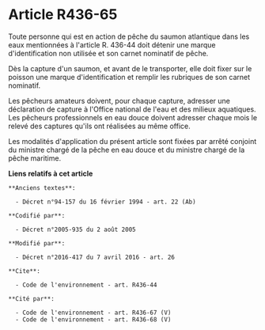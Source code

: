 # Article R436-65

Toute personne qui est en action de pêche du saumon atlantique dans les eaux mentionnées à l'article R. 436-44 doit détenir
une marque d'identification non utilisée et son carnet nominatif de pêche. 

Dès la capture d'un saumon, et avant de le transporter, elle doit fixer sur le poisson une marque d'identification et remplir
les rubriques de son carnet nominatif. 

Les pêcheurs amateurs doivent, pour chaque capture, adresser une déclaration de capture à l'Office national de l'eau et des
milieux aquatiques. Les pêcheurs professionnels en eau douce doivent adresser chaque mois le relevé des captures qu'ils ont
réalisées  au même office. 

Les modalités d'application du présent article sont fixées par arrêté conjoint du ministre chargé de la pêche en eau douce et
du ministre chargé de la pêche maritime.

**Liens relatifs à cet article**

	**Anciens textes**:

	  - Décret n°94-157 du 16 février 1994 - art. 22 (Ab)

	**Codifié par**:

	  - Décret n°2005-935 du 2 août 2005

	**Modifié par**:

	  - Décret n°2016-417 du 7 avril 2016 - art. 26

	**Cite**:

	  - Code de l'environnement - art. R436-44

	**Cité par**:

	  - Code de l'environnement - art. R436-67 (V)
	  - Code de l'environnement - art. R436-68 (V)
